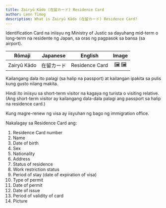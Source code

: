 ```yaml
---
title: Zairyū Kādo (在留カード) Residence Card
author: Leon Timog
description: What is Zairyū Kādo (在留カード) Residence Card?
---
```

Identification Card na iniisyu ng Ministry of Justic sa dayuhang mid-term o long-term na residente ng Japan, sa oras ng pagpasok sa bansa (sa airport).

| Rōmaji | Japanese | English | Image |
| :---: | :---: | :---: | :---: | 
| Zairyū Kādo | 在留カード | Residence Card | [🖼️](zairyu-kado-residence-card-front.jpg "Zairyū Kādo Residence Card front") [🖼️](zairyu-kado-residence-card-back.jpg "Zairyū Kādo Residence Card back")|

Kailangang dala ito palagi (sa halip na passport) at kailangan ipakita sa pulis kung gusto nilang makita.

Hindi ito iniisyu sa short-term visitor na kagaya ng turista o visiting relative. (Ang short-term visitor ay kailangang dala-dala palagi ang passport sa halip na residence card.)

Kung magre-renew ng visa ay iisyuhan ng bago ng immigration office.

Nakalagay sa Residence Card ang:
1. Residence Card number
2. Name
3. Date of birth
4. Sex
5. Nationality
6. Address
7. Status of residence
8. Work restriction status
9. Period of stay (date of expiration of visa)
10. Type of permit
11. Date of permit
12. Date of issue
13. Period of validity of card
14. Picture